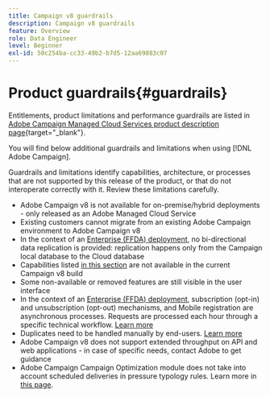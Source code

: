 ```yaml
---
title: Campaign v8 guardrails
description: Campaign v8 guardrails
feature: Overview
role: Data Engineer
level: Beginner
exl-id: 50c254ba-cc33-49b2-b7d5-12aa69883c07
---
```

# Product guardrails{#guardrails}

Entitlements, product limitations and performance guardrails are listed in [Adobe Campaign Managed Cloud Services product description page](https://helpx.adobe.com/legal/product-descriptions/adobe-campaign-managed-cloud-services.html){target="_blank"}.

You will find below additional guardrails and limitations when using [!DNL Adobe Campaign]. 

Guardrails and limitations identify capabilities, architecture, or processes that are not supported by this release of the product, or that do not interoperate correctly with it. Review these limitations carefully.

* Adobe Campaign v8 is not available for on-premise/hybrid deployments - only released as an Adobe Managed Cloud Service
* Existing customers cannot migrate from an existing Adobe Campaign environment to Adobe Campaign v8
* In the context of an [Enterprise (FFDA) deployment](../architecture/enterprise-deployment.md), no bi-directional data replication is provided: replication happens only from the Campaign local database to the Cloud database
* Capabilities listed [in this section](v7-to-v8.md#gs-unavailable-features) are not available in the current Campaign v8 build
* Some non-available or removed features are still visible in the user interface
* In the context of an [Enterprise (FFDA) deployment](../architecture/enterprise-deployment.md), subscription (opt-in) and unsubscription (opt-out) mechanisms, and Mobile registration are asynchronous processes. Requests are processed each hour through a specific technical workflow. [Learn more](../architecture/replication.md#tech-wf)
* Duplicates need to be handled manually by end-users. [Learn more](../architecture/keys.md)
* Adobe Campaign v8 does not support extended throughput on API and web applications - in case of specific needs, contact Adobe to get guidance
* Adobe Campaign Campaign Optimization module does not take into account scheduled deliveries in pressure typology rules. Learn more in [this page](https://experienceleague-review.corp.adobe.com/docs/campaign/automation/campaign-optimization/pressure-rules.html).